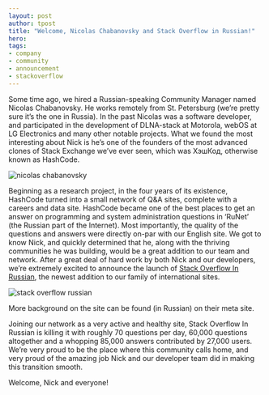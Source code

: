 ```yaml
---
layout: post
author: tpost
title: "Welcome, Nicolas Chabanovsky and Stack Overflow in Russian!"
hero: 
tags:
- company
- community
- announcement
- stackoverflow
---
```

Some time ago, we hired a Russian-speaking Community Manager named Nicolas Chabanovsky. He works remotely from St. Petersburg (we’re pretty sure it’s the one in Russia). In the past Nicolas was a software developer, and participated in the development of DLNA-stack at Motorola, webOS at LG Electronics and many other notable projects. What we found the most interesting about Nick is he’s one of the founders of the most advanced clones of Stack Exchange we’ve ever seen, which was ХэшКод, otherwise known as HashCode.

<img src="http://i.imgur.com/B5F3yHW.jpg" alt="nicolas chabanovsky" />

Beginning as a research project, in the four years of its existence, HashCode turned into a small network of Q&A sites, complete with a careers and data site. HashCode became one of the best places to get an answer on programming and system administration questions in ‘RuNet’ (the Russian part of the Internet). Most importantly, the quality of the questions and answers were directly on-par with our English site. We got to know Nick, and quickly determined that he, along with the thriving communities he was building, would be a great addition to our team and network. After a great deal of hard work by both Nick and our developers, we’re extremely excited to announce the launch of <a href="http://ru.stackoverflow.com/" target="_blank">Stack Overflow In Russian</a>, the newest addition to our family of international sites.

<img src="https://i.stack.imgur.com/KnHSP.png" alt="stack overflow russian" />

More background on the site can be found (in Russian) on their meta site.

Joining our network as a very active and healthy site, Stack Overflow In Russian is killing it with roughly 70 questions per day, 60,000 questions altogether and a whopping 85,000 answers contributed by 27,000 users. We’re very proud to be the place where this community calls home, and very proud of the amazing job Nick and our developer team did in making this transition smooth.

Welcome, Nick and everyone!

 
